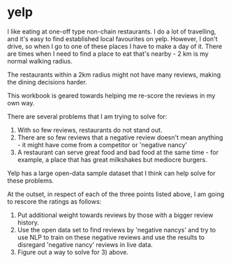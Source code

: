 # yelp
I like eating at one-off type non-chain restaurants.
I do a lot of travelling, and it's easy to find established local favourites on yelp.
However, I don't drive, so when I go to one of these places I have to make a day of it.
There are times when I need to find a place to eat that's nearby - 2 km is my normal walking radius.

The restaurants within a 2km radius might not have many reviews, making the dining decisions harder.

This workbook is geared towards helping me re-score the reviews in my own way.

There are several problems that I am trying to solve for:

1) With so few reviews, restaurants do not stand out.
2) There are so few reviews that a negative review doesn't mean anything - it might have come from a competitor or 'negative nancy'
3) A restaurant can serve great food and bad food at the same time - for example, a place that has great milkshakes but mediocre burgers.

Yelp has a large open-data sample dataset that I think can help solve for these problems.

At the outset, in respect of each of the three points listed above, I am going to rescore the ratings as follows:
1) Put additional weight towards reviews by those with a bigger review history.
2) Use the open data set to find reviews by 'negative nancys' and try to use NLP to train on these negative reviews and use the results to disregard 'negative nancy' reviews in live data.
3) Figure out a way to solve for 3) above.